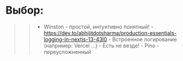 # Выбор:
>>  - Winston
        - простой, интуитивно понятный!
        - https://dev.to/abhijitdotsharma/production-essentials-logging-in-nextjs-13-43l0
    - Встроенное логирование (например: Vercel ...)
        - Есть не везде!
    - Pino
        - переусложненный
